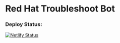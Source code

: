 # Red Hat Troubleshoot Bot

### Deploy Status: <br>

[![Netlify Status](https://api.netlify.com/api/v1/badges/e4af5b4a-e77c-4aee-98f2-2b5257f71f10/deploy-status)](https://app.netlify.com/sites/rh-ts-bot/deploys)